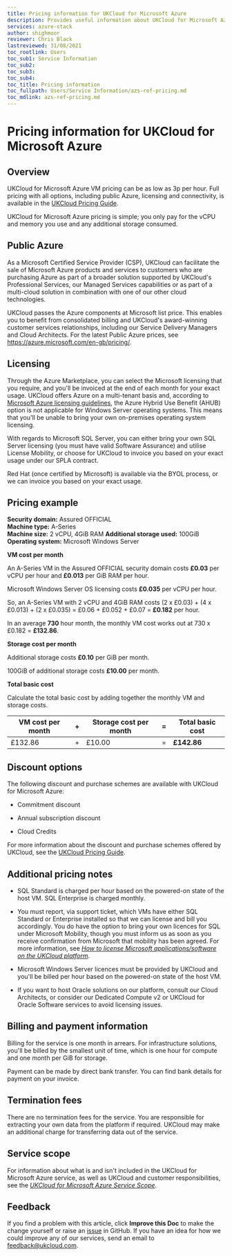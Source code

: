 ```yaml
---
title: Pricing information for UKCloud for Microsoft Azure
description: Provides useful information about UKCloud for Microsoft Azure pricing, including pricing examples
services: azure-stack
author: shighmoor
reviewer: Chris Black
lastreviewed: 31/08/2021
toc_rootlink: Users
toc_sub1: Service Information
toc_sub2:
toc_sub3:
toc_sub4:
toc_title: Pricing information
toc_fullpath: Users/Service Information/azs-ref-pricing.md
toc_mdlink: azs-ref-pricing.md
---
```


# Pricing information for UKCloud for Microsoft Azure

## Overview

UKCloud for Microsoft Azure VM pricing can be as low as 3p per hour. Full pricing with all options, including public Azure, licensing and connectivity, is available in the [UKCloud Pricing Guide](https://ukcloud.com/pricing-guide).

UKCloud for Microsoft Azure pricing is simple; you only pay for the vCPU and memory you use and any additional storage consumed.

## Public Azure

As a Microsoft Certified Service Provider (CSP), UKCloud can facilitate the sale of Microsoft Azure products and services to customers who are purchasing Azure as part of a broader solution supported by UKCloud's Professional Services, our Managed Services capabilities or as part of a multi-cloud solution in combination with one of our other cloud technologies.

UKCloud passes the Azure components at Microsoft list price. This enables you to benefit from consolidated billing and UKCloud's award-winning customer services relationships, including our Service Delivery Managers and Cloud Architects. For the latest Public Azure prices, see <https://azure.microsoft.com/en-gb/pricing/>.

## Licensing

Through the Azure Marketplace, you can select the Microsoft licensing that you require, and you'll be invoiced at the end of each month for your exact usage. UKCloud offers Azure on a multi-tenant basis and, according to [Microsoft Azure licensing guidelines](https://www.microsoftpartnerserverandcloud.com/_layouts/download.aspx?SourceUrl=Hosted%20Documents/Azure%20Stack%20Licensing%20Guide%20-%20Hosters.pdf), the Azure Hybrid Use Benefit (AHUB) option is not applicable for Windows Server operating systems. This means that you'll be unable to bring your own on-premises operating system licensing.

With regards to Microsoft SQL Server, you can either bring your own SQL Server licensing (you must have valid Software Assurance) and utilise License Mobility, or choose for UKCloud to invoice you based on your exact usage under our SPLA contract.

Red Hat (once certified by Microsoft) is available via the BYOL process, or we can invoice you based on your exact usage.

## Pricing example

**Security domain:** Assured OFFICIAL<br>
**Machine type:** A-Series<br>
**Machine size:** 2 vCPU, 4GiB RAM
**Additional storage used:** 100GiB<br>
**Operating system:** Microsoft Windows Server

**VM cost per month**

An A-Series VM in the Assured OFFICIAL security domain costs **£0.03** per vCPU per hour and **£0.013** per GiB RAM per hour.

Microsoft Windows Server OS licensing costs **£0.035** per vCPU per hour.

So, an A-Series VM with 2 vCPU and 4GiB RAM costs (2 x £0.03) + (4 x £0.013) + (2 x £0.035) = £0.06 + £0.052 + £0.07 = **£0.182** per hour.

In an average **730** hour month, the monthly VM cost works out at 730 x £0.182 = **£132.86**.

**Storage cost per month**

Additional storage costs **£0.10** per GiB per month.

100GiB of additional storage costs **£10.00** per month.

**Total basic cost**

Calculate the total basic cost by adding together the monthly VM and storage costs.

VM cost per month | + | Storage cost per month | = | Total basic cost
------------------|---|------------------------|---|-----------------
£132.86           | + | £10.00                 | = | **£142.86**

## Discount options

The following discount and purchase schemes are available with UKCloud for Microsoft Azure:

- Commitment discount

- Annual subscription discount

- Cloud Credits

For more information about the discount and purchase schemes offered by UKCloud, see the [UKCloud Pricing Guide](https://ukcloud.com/pricing-guide).

## Additional pricing notes

- SQL Standard is charged per hour based on the powered-on state of the host VM. SQL Enterprise is charged monthly.

- You must report, via support ticket, which VMs have either SQL Standard or Enterprise installed so that we can license and bill you accordingly. You do have the option to bring your own licences for SQL under Microsoft Mobility, though you must inform us as soon as you receive confirmation from Microsoft that mobility has been agreed. For more information, see [*How to license Microsoft applications/software on the UKCloud platform*](../shared/shared-how-license-microsoft.md).

- Microsoft Windows Server licences must be provided by UKCloud and you'll be billed per hour based on the powered-on state of the host VM.

- If you want to host Oracle solutions on our platform, consult our Cloud Architects, or consider our Dedicated Compute v2 or UKCloud for Oracle Software services to avoid licensing issues.

## Billing and payment information

Billing for the service is one month in arrears. For infrastructure solutions, you'll be billed by the smallest unit of time, which is one hour for compute and one month per GiB for storage.

Payment can be made by direct bank transfer. You can find bank details for payment on your invoice.

## Termination fees

There are no termination fees for the service. You are responsible for extracting your own data from the platform if required. UKCloud may make an additional charge for transferring data out of the service.

## Service scope

For information about what is and isn't included in the UKCloud for Microsoft Azure service, as well as UKCloud and customer responsibilities, see the [*UKCloud for Microsoft Azure Service Scope*](azs-sco.md).

## Feedback

If you find a problem with this article, click **Improve this Doc** to make the change yourself or raise an [issue](https://github.com/UKCloud/documentation/issues) in GitHub. If you have an idea for how we could improve any of our services, send an email to <feedback@ukcloud.com>.
